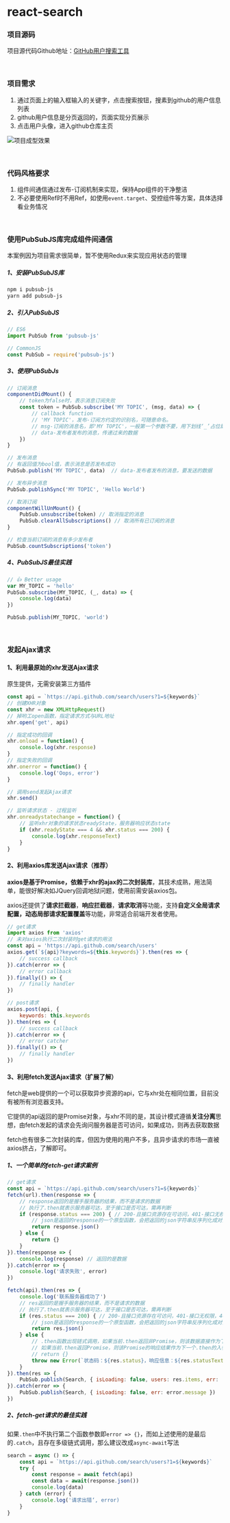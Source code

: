 # react-search
### 项目源码
项目源代码Github地址：[GitHub用户搜索工具](https://github.com/zhangfangshuai/react-search)

&emsp;

### 项目需求
1. 通过页面上的输入框输入的关键字，点击搜索按钮，搜素到github的用户信息列表
2. github用户信息是分页返回的，页面实现分页展示
3. 点击用户头像，进入github仓库主页

<img src="./static/image/react/github-search.png" alt="项目成型效果" >

&emsp;

### 代码风格要求
1. 组件间通信通过发布-订阅机制来实现，保持App组件的干净整洁
2. 不必要使用Ref时不用Ref，如使用`event.target`、受控组件等方案，具体选择看业务情况

&emsp;

### 使用PubSubJS库完成组件间通信
本案例因为项目需求很简单，暂不使用Redux来实现应用状态的管理
##### 1、安装PubSubJS库
```bash
npm i pubsub-js
yarn add pubsub-js
```

##### 2、引入PubSubJS
```js
// ES6
import PubSub from 'pubsub-js'

// CommonJS
const PubSub = require('pubsub-js')
```

##### 3、使用PubSubJs
```js
// 订阅消息
componentDidMount() {
    // token为false时，表示消息订阅失败
    const token = PubSub.subscribe('MY TOPIC', (msg, data) => {
        // callback function
        // 'MY TOPIC'，发布-订阅方约定的识别名，可随意命名。
        // msg-订阅的消息名，即'MY TOPIC'，一般第一个参数不要，用下划线‘_’占位即可
        // data-发布者发布的消息，传递过来的数据
    })
}

// 发布消息
// 有返回值为bool值，表示消息是否发布成功
PubSub.publish('MY TOPIC', data)  // data-发布者发布的消息，要发送的数据

// 发布异步消息
PubSub.publishSync('MY TOPIC', 'Hello World')

// 取消订阅
componentWillUnMount() {
    PubSub.unsubscribe(token) // 取消指定的消息
    PubSub.clearAllSubscriptions() // 取消所有已订阅的消息
}

// 检查当前订阅的消息有多少发布者
PubSub.countSubscriptions('token')
```

##### 4、PubSubJS最佳实践
```js
// 👍 Better usage
var MY_TOPIC = 'hello'
PubSub.subscribe(MY_TOPIC, (_, data) => {
	console.log(data)
})

PubSub.publish(MY_TOPIC, 'world')
```

&emsp;

### 发起Ajax请求

#### 1、利用最原始的xhr发送Ajax请求
原生提供，无需安装第三方插件
```js
const api = `https://api.github.com/search/users?1=${keywords}`
// 创建XHR对象
const xhr = new XMLHttpRequest()
// 掉哟工open函数，指定请求方式与URL地址
xhr.open('get', api)

// 指定成功的回调
xhr.onload = function() {
    console.log(xhr.response)
}
// 指定失败的回调
xhr.onerror = function() {
    console.log('Oops, error')
}

// 调用send发起Ajax请求
xhr.send()

// 监听请求状态 - 过程监听
xhr.onreadystatechange = function() {
    // 监听xhr对象的请求状态readyState，服务器响应状态state
    if (xhr.readyState === 4 && xhr.status === 200) {
        console.log(xhr.responseText)
    }
}
```


#### 2、利用axios库发送Ajax请求（推荐）
**axios是基于Promise，依赖于xhr的ajax的二次封装库**，其技术成熟，用法简单，能很好解决如JQuery回调地狱问题，使用前需安装axios包。

axios还提供了**请求拦截器**，**响应拦截器**，**请求取消**等功能，支持**自定义全局请求配置，动态局部请求配置覆盖**等功能，非常适合前端开发者使用。
```js
// get请求
import axios from 'axios'
// 未对axios执行二次封装时get请求的用法
const api = 'https://api.github.com/search/users'
axios.get(`${api}?keywords=${this.keywords}`).then(res => {
    // success callback
}).catch(error => {
    // error callback
}).finally(() => {
    // finally handler
})

// post请求
axios.post(api, {
    keywords: this.keywords
}).then(res => {
    // success callback
}).catch(error => {
    // error catcher 
}).finally(() => {
    // finally handler
})
```


#### 3、利用fetch发送Ajax请求（扩展了解）
fetch是web提供的一个可以获取异步资源的api，它与xhr处在相同位置，目前没有被所有浏览器支持。

它提供的api返回的是Promise对象，与xhr不同的是，其设计模式遵循**关注分离**思想，由fetch发起的请求会先询问服务器是否可访问，如果成功，则再去获取数据

fetch也有很多二次封装的库，但因为使用的用户不多，且异步请求的市场一直被axios挤占，了解即可。

##### 1、一个简单的fetch-get请求案例
```js
// get请求
const api = `https://api.github.com/search/users?1=${keywords}`
fetch(url).then(response => {
    // response返回的是握手服务器的结果，而不是请求的数据
    // 执行了.then就表示服务器可达，至于接口是否可达，需再判断
    if (response.status === 200) { // 200-且接口资源存在可访问，401-接口无权限，404-接口不存在
        // json是返回的response的一个原型函数，会把返回的json字符串反序列化成对象，包装成Promise格式返回出去
        return response.json()
    } else {
        return {}
    }
}).then(response => {
    console.log(response) // 返回的是数据
}).catch(error => {
    console.log('请求失败', error)
})

fetch(api).then(res => {
    console.log('联系服务器成功了')
    // res返回的是握手服务器的结果，而不是请求的数据
    // 执行了.then就表示服务器可达，至于接口是否可达，需再判断
    if (res.status === 200) { // 200-且接口资源存在可访问，401-接口无权限，404-接口不存在
        // json是返回的response的一个原型函数，会把返回的json字符串反序列化成对象，包装成Promise格式返回出去
        return res.json()
    } else {
        // .then函数出现链式调用，如果当前.then返回非Promise，则该数据直接作为下一个.then的入参。
        // 如果当前.then返回Promise，则该Promise的响应结果作为下一个.then的入参。
        // return {}
        throw new Error(`状态码：${res.status}，响应信息：${res.statusText || '未提供'}，错误接口；${res.url}`)
    }
}).then(res => {
    PubSub.publish(Search, { isLoading: false, users: res.items, err: '' })
}).catch(error => {
    PubSub.publish(Search, { isLoading: false, err: error.message })
})
```

##### 2、fetch-get请求的最佳实践
如果`.then`中不执行第二个函数参数即`error => {}`，而如上述使用的是最后的`.catch`，且存在多级链式调用，那么建议改成`async-await`写法
```js
search = async () => {
    const api = `https://api.github.com/search/users?1=${keywords}`
    try {
        const response = await fetch(api)
        const data = await(response.json())
        console.log(data)
    } catch (error) {
        console.log('请求出错‘, error)
    }
}
```
